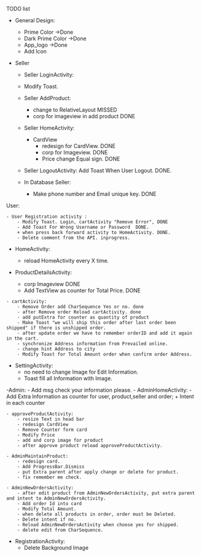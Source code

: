 TODO list

- General Design:
    - Prime Color  ->Done
    - Dark Prime Color ->Done
    - App_logo  ->Done
    - Add Icon

- Seller
    - Seller LoginActivity:
    - Modify Toast. 
       
    - Seller AddProduct:
        - change to RelativeLayout MISSED
        - corp for imageview in add product DONE

    - Seller HomeActivity:
        - CardView
            - redesign for CardView. DONE
            - corp for Imageview. DONE
            - Price change Equal sign. DONE

    - Seller LogoutActivity:
        Add Toast When User Logout. DONE.

    - In Database Seller:
        - Make phone number and Email unique key. DONE


User:

    - User Registration activity :
        - Modify Toast. Login, cartActivity "Remove Error", DONE
        - Add Toast For Wrong Username or Password  DONE.
        + when press back forward activity to HomeActivity. DONE.   
        - Delete comment from the API. inprogress.

   - HomeActivity:
        + reload HomeActivity every X time.

   - ProductDetailsActivity:
        - corp Imageview DONE 
        - Add TextView as counter for Total Price. DONE

    - cartActivity:
        - Remove Order add CharSequence Yes or no. done 
        - after Remove order Reload cartActivity. done 
        - add putExtra for counter as quantity of product
        - Make Toast "we will ship this order after last order been shipped" if there is unshipped order.
        - after update order we have to remember orderID and add it again in the cart.
        - synchronize Address information from Prevailed online.
        - change hint Address to city
        - Modify Toast for Total Amount order when confirm order Address.

   - SettingActivity:
        - no need to change Image for Edit Information.
        - Toast fill all Information with Image.


-Admin:
    - Add msg check your information please.
    - AdminHomeActivity:
        - Add Extra Information as counter for user, product,seller and order;
        + Intent in each counter

    - approveProductActivity:
        - resize Text in head bar
        - redesign CardView
        - Remove Counter form card
        - Modify Price
        - add and corp image for product
        - after approve product reload approveProductActivity.

    - AdminMaintainProduct:
        - redesign card.
        - Add ProgressBar.Dismiss
        - put Extra parent after apply change or delete for product.
        - fix remember me check.

    - AdminNewOrdersActivity:
        - after edit product from AdminNewOrdersActivity, put extra parent and intent to AdminNewOrdersActivity.
        - Add order Id into card
        - Modify Total Amount.
        - when delete all products in order, order must be Deleted.
        - Delete intent if no.
        - Reload AdminNewOrdersActivity when choose yes for shipped.
        - delete edit from CharSequence.

- RegistrationActivity:
    - Delete Background Image